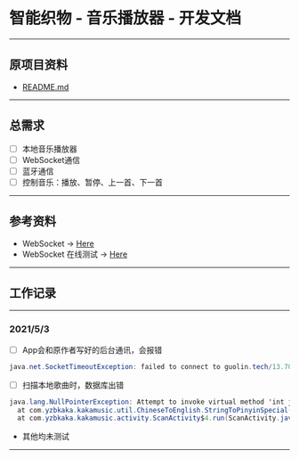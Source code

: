 # 智能织物 - 音乐播放器 - 开发文档

---

## 原项目资料

* [README.md](./README.old.md)

---

## 总需求

* [ ] 本地音乐播放器
* [ ] WebSocket通信
* [ ] 蓝牙通信
* [ ] 控制音乐：播放、暂停、上一首、下一首

---

## 参考资料

* WebSocket -> [Here](https://www.jianshu.com/p/7b919910c892)
* WebSocket 在线测试 -> [Here](http://www.websocket-test.com/)

---

## 工作记录

---

### 2021/5/3

* [ ] App会和原作者写好的后台通讯，会报错

```Java
java.net.SocketTimeoutException: failed to connect to guolin.tech/13.70.26.68 (port 80) from /10.202.46.171 (port 43832) after 10000ms
```

* [ ] 扫描本地歌曲时，数据库出错

```Java
java.lang.NullPointerException: Attempt to invoke virtual method 'int java.lang.String.length()' on a null object reference
  at com.yzbkaka.kakamusic.util.ChineseToEnglish.StringToPinyinSpecial(ChineseToEnglish.java:75)
  at com.yzbkaka.kakamusic.activity.ScanActivity$4.run(ScanActivity.java:224)
```

* 其他均未测试

---
